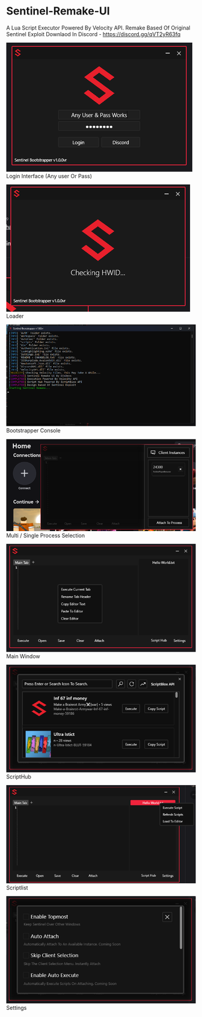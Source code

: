 # Sentinel-Remake-UI
A Lua Script Executor Powered By Velocity API. Remake Based Of Original Sentinel Exploit
Downlaod In Discord - https://discord.gg/qVT2yR63fq

![image alt](https://github.com/RobloxExploitDev/SentinelRemakeResrouces/blob/main/Images/Login.png?raw=true)
Login Interface (Any user Or Pass)

![image alt](https://github.com/RobloxExploitDev/SentinelRemakeResrouces/blob/main/Images/Loader.png?raw=true)
Loader

![image alt](https://github.com/RobloxExploitDev/SentinelRemakeResrouces/blob/main/Images/Bootstrapper.png?raw=true)
Bootstrapper Console

![image alt](https://github.com/RobloxExploitDev/SentinelRemakeResrouces/blob/main/Images/Attach.png?raw=true)
Multi / Single Process Selection

![image alt](https://github.com/RobloxExploitDev/SentinelRemakeResrouces/blob/main/Images/MainExec.png?raw=true)
Main Window

![image alt](https://github.com/RobloxExploitDev/SentinelRemakeResrouces/blob/main/Images/ScriptHub.png?raw=true)
ScriptHub

![image alt](https://github.com/RobloxExploitDev/SentinelRemakeResrouces/blob/main/Images/ScriptListShow.png?raw=true)
Scriptlist

![image alt](https://github.com/RobloxExploitDev/SentinelRemakeResrouces/blob/main/Images/Settings.png?raw=true)
Settings
